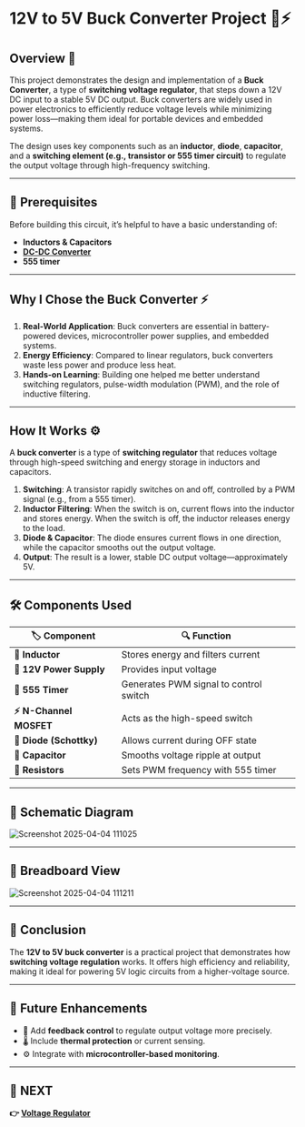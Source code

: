 # 12V to 5V Buck Converter Project 🔋⚡

## Overview 🚀
This project demonstrates the design and implementation of a **Buck Converter**, a type of **switching voltage regulator**, that steps down a 12V DC input to a stable 5V DC output. Buck converters are widely used in power electronics to efficiently reduce voltage levels while minimizing power loss—making them ideal for portable devices and embedded systems.

The design uses key components such as an **inductor**, **diode**, **capacitor**, and a **switching element (e.g., transistor or 555 timer circuit)** to regulate the output voltage through high-frequency switching.

---

## 📌 Prerequisites
Before building this circuit, it’s helpful to have a basic understanding of:
- **Inductors & Capacitors**
- **[DC-DC Converter](../../Analog_Circuits/Power_Electronics/DCDC_Converter)**
- **555 timer**

---

## Why I Chose the Buck Converter ⚡
1. **Real-World Application**: Buck converters are essential in battery-powered devices, microcontroller power supplies, and embedded systems.
2. **Energy Efficiency**: Compared to linear regulators, buck converters waste less power and produce less heat.
3. **Hands-on Learning**: Building one helped me better understand switching regulators, pulse-width modulation (PWM), and the role of inductive filtering.

---

## How It Works ⚙️
A **buck converter** is a type of **switching regulator** that reduces voltage through high-speed switching and energy storage in inductors and capacitors.

1. **Switching**: A transistor rapidly switches on and off, controlled by a PWM signal (e.g., from a 555 timer).
2. **Inductor Filtering**: When the switch is on, current flows into the inductor and stores energy. When the switch is off, the inductor releases energy to the load.
3. **Diode & Capacitor**: The diode ensures current flows in one direction, while the capacitor smooths out the output voltage.
4. **Output**: The result is a lower, stable DC output voltage—approximately 5V.

---
## 🛠 Components Used

| 🏷️ Component         | 🔍 Function                          |
|----------------------|--------------------------------------|
| **🔁 Inductor**       | Stores energy and filters current     |
| **🔋 12V Power Supply**| Provides input voltage                |
| **🔧 555 Timer**       | Generates PWM signal to control switch |
| **⚡ N-Channel MOSFET**| Acts as the high-speed switch         |
| **🔵 Diode (Schottky)**| Allows current during OFF state       |
| **🔘 Capacitor**       | Smooths voltage ripple at output      |
| **📏 Resistors**       | Sets PWM frequency with 555 timer     |

---
## 📜 Schematic Diagram

![Screenshot 2025-04-04 111025](https://github.com/user-attachments/assets/a9fe0d0f-0bf8-43e9-902b-3b7e548d6ff5)

---

## 🔌 Breadboard View

![Screenshot 2025-04-04 111211](https://github.com/user-attachments/assets/6803102b-af2a-4331-9fc6-7497e6721ad0)

---



## 🎯 Conclusion
The **12V to 5V buck converter** is a practical project that demonstrates how **switching voltage regulation** works. It offers high efficiency and reliability, making it ideal for powering 5V logic circuits from a higher-voltage source.

---

## 🚀 Future Enhancements
- 🔁 Add **feedback control** to regulate output voltage more precisely.
- 🌡 Include **thermal protection** or current sensing.
- ⚙ Integrate with **microcontroller-based monitoring**.

---

## 🔹 NEXT  
**👉 [Voltage Regulator](../Voltage_Regulator)**
